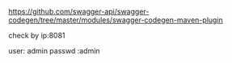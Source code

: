 https://github.com/swagger-api/swagger-codegen/tree/master/modules/swagger-codegen-maven-plugin





check by ip:8081

user: admin
passwd :admin

